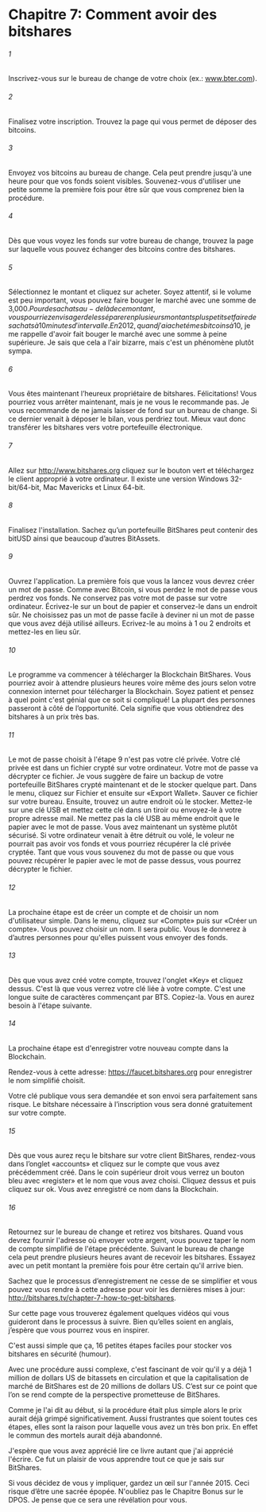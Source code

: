 # Chapitre 7: Comment avoir des bitshares

###### 1
Inscrivez-vous sur le bureau de change de votre choix (ex.: www.bter.com).
###### 2
Finalisez votre inscription. Trouvez la page qui vous permet de déposer des bitcoins.
###### 3
Envoyez vos bitcoins au bureau de change. Cela peut prendre jusqu'à une heure pour que vos fonds soient visibles. Souvenez-vous d'utiliser une petite somme la première fois pour être sûr que vous comprenez bien la procédure.
###### 4
Dès que vous voyez les fonds sur votre bureau de change, trouvez la page sur laquelle vous pouvez échanger des bitcoins contre des bitshares.
###### 5
Sélectionnez le montant et cliquez sur acheter. Soyez attentif, si le volume est peu important, vous pouvez faire bouger le marché avec une somme de 3,000$. Pour des achats au-delà de ce montant, vous pourriez envisager de les séparer en plusieurs montants plus petits et faire des achats à 10 minutes d'intervalle. En 2012, quand j'ai acheté mes bitcoins à 10$, je me rappelle d'avoir fait bouger le marché avec une somme à peine supérieure. Je sais que cela a l'air bizarre, mais c'est un phénomène plutôt sympa.
###### 6
Vous êtes maintenant l’heureux propriétaire de bitshares. Félicitations! Vous pourriez vous arrêter maintenant, mais je ne vous le recommande pas. Je vous recommande de ne jamais laisser de fond sur un bureau de change. Si ce dernier venait à déposer le bilan, vous perdriez tout. Mieux vaut donc transférer les bitshares vers votre portefeuille électronique.
###### 7
Allez sur http://www.bitshares.org cliquez sur le bouton vert et téléchargez le client approprié à votre ordinateur. Il existe une version Windows 32-bit/64-bit, Mac Mavericks et Linux 64-bit.
###### 8
Finalisez l'installation. Sachez qu’un portefeuille BitShares peut contenir des bitUSD ainsi que beaucoup d’autres BitAssets.
###### 9
Ouvrez l'application. La première fois que vous la lancez vous devrez créer un mot de passe. Comme avec Bitcoin, si vous perdez le mot de passe vous perdrez vos fonds. Ne conservez pas votre mot de passe sur votre ordinateur. Écrivez-le sur un bout de papier et conservez-le dans un endroit sûr. Ne choisissez pas un mot de passe facile à deviner ni un mot de passe que vous avez déjà utilisé ailleurs. Ecrivez-le au moins à 1 ou 2 endroits et mettez-les en lieu sûr.
###### 10
Le programme va commencer à télécharger la Blockchain BitShares. Vous pourriez avoir à attendre plusieurs heures voire même des jours selon votre connexion internet pour télécharger la Blockchain. Soyez patient et pensez à quel point c'est génial que ce soit si compliqué! La plupart des personnes passeront à côté de l’opportunité. Cela signifie que vous obtiendrez des bitshares à un prix très bas.
###### 11
Le mot de passe choisit à l'étape 9 n'est pas votre clé privée. Votre clé privée est dans un fichier crypté sur votre ordinateur. Votre mot de passe va décrypter ce fichier. Je vous suggère de faire un backup de votre portefeuille BitShares crypté maintenant et de le stocker quelque part. Dans le menu, cliquez sur Fichier et ensuite sur «Export Wallet». Sauver ce fichier sur votre bureau. Ensuite, trouvez un autre endroit où le stocker. Mettez-le sur une clé USB et mettez cette clé dans un tiroir ou envoyez-le à votre propre adresse mail. Ne mettez pas la clé USB au même endroit que le papier avec le mot de passe. Vous avez maintenant un système plutôt sécurisé. Si votre ordinateur venait à être détruit ou volé, le voleur ne pourrait pas avoir vos fonds et vous pourriez récupérer la clé privée cryptée. Tant que vous vous souvenez du mot de passe ou que vous pouvez récupérer le papier avec le mot de passe dessus, vous pourrez décrypter le fichier.
###### 12
La prochaine étape est de créer un compte et de choisir un nom d'utilisateur simple. Dans le menu, cliquez sur «Compte» puis sur «Créer un compte». Vous pouvez choisir un nom. Il sera public. Vous le donnerez à d’autres personnes pour qu'elles puissent vous envoyer des fonds.
###### 13
Dès que vous avez créé votre compte, trouvez l'onglet «Key» et cliquez dessus. C'est là que vous verrez votre clé liée à votre compte. C'est une longue suite de caractères commençant par BTS. Copiez-la. Vous en aurez besoin à l'étape suivante.
###### 14
La prochaine étape est d'enregistrer votre nouveau compte dans la Blockchain.

Rendez-vous à cette adresse: https://faucet.bitshares.org pour enregistrer le nom simplifié choisit.

Votre clé publique vous sera demandée et son envoi sera parfaitement sans risque. Le bitshare nécessaire à l’inscription vous sera donné gratuitement sur votre compte.
###### 15
Dès que vous aurez reçu le bitshare sur votre client BitShares, rendez-vous dans l’onglet «accounts» et cliquez sur le compte que vous avez précédemment créé. Dans le coin supérieur droit vous verrez un bouton bleu avec «register» et le nom que vous avez choisi. Cliquez dessus et puis cliquez sur ok. Vous avez enregistré ce nom dans la Blockchain.
###### 16
Retournez sur le bureau de change et retirez vos bitshares. Quand vous devrez fournir l'adresse où envoyer votre argent, vous pouvez taper le nom de compte simplifié de l'étape précédente. Suivant le bureau de change cela peut prendre plusieurs heures avant de recevoir les bitshares. Essayez avec un petit montant la première fois pour être certain qu'il arrive bien.

Sachez que le processus d’enregistrement ne cesse de se simplifier et vous pouvez vous rendre à cette adresse pour voir les dernières mises à jour: http://bitshares.tv/chapter-7-how-to-get-bitshares.

Sur cette page vous trouverez également quelques vidéos qui vous guideront dans le processus à suivre. Bien qu’elles soient en anglais, j’espère que vous pourrez vous en inspirer.

C'est aussi simple que ça, 16 petites étapes faciles pour stocker vos bitshares en sécurité (humour).

Avec une procédure aussi complexe, c'est fascinant de voir qu'il y a déjà 1 million de dollars US de bitassets en circulation et que la capitalisation de marché de BitShares est de 20 millions de dollars US. C’est sur ce point que l’on se rend compte de la perspective prometteuse de BitShares.

Comme je l'ai dit au début, si la procédure était plus simple alors le prix aurait déjà grimpé significativement. Aussi frustrantes que soient toutes ces étapes, elles sont la raison pour laquelle vous avez un très bon prix. En effet le commun des mortels aurait déjà abandonné.

J'espère que vous avez apprécié lire ce livre autant que j'ai apprécié l'écrire. Ce fut un plaisir de vous apprendre tout ce que je sais sur BitShares.

Si vous décidez de vous y impliquer, gardez un œil sur l'année 2015. Ceci risque d’être une sacrée épopée. N'oubliez pas le Chapitre Bonus sur le DPOS. Je pense que ce sera une révélation pour vous. 
